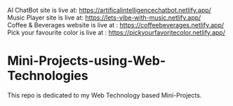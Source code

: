 AI ChatBot site is live at: https://artificalintelligencechatbot.netlify.app/ </br>
Music Player site is live at: https://lets-vibe-with-music.netlify.app/ </br>
Coffee & Beverages website is live at : https://coffeebeverages.netlify.app/ </br>
Pick your favourite color is live at : https://pickyourfavoritecolor.netlify.app/
# Mini-Projects-using-Web-Technologies
This repo is dedicated to my Web Technology based Mini-Projects.
